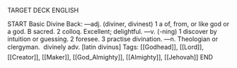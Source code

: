 TARGET DECK
ENGLISH

START
Basic
Divine
Back: —adj. (diviner, divinest) 1 a of, from, or like god or a god. B sacred. 2 colloq. Excellent; delightful. —v. (-ning) 1 discover by intuition or guessing. 2 foresee. 3 practise divination. —n. Theologian or clergyman.  divinely adv. [latin divinus]
Tags: [[Godhead]], [[Lord]], [[Creator]], [[Maker]], [[God_Almighty]], [[Almighty]], [[Jehovah]]
END
